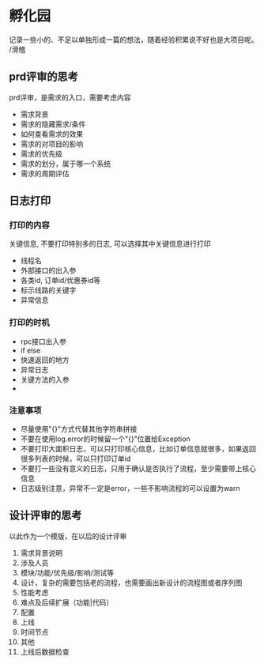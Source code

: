 # 孵化园
记录一些小的、不足以单独形成一篇的想法，随着经验积累说不好也是大项目呢。 /滑稽


## prd评审的思考

prd评审，是需求的入口，需要考虑内容
- 需求背景
- 需求的隐藏需求/条件
- 如何查看需求的效果
- 需求的对项目的影响
- 需求的优先级
- 需求的划分，属于哪一个系统
- 需求的周期评估

## 日志打印

### 打印的内容
关键信息, 不要打印特别多的日志, 可以选择其中关键信息进行打印
- 线程名
- 外部接口的出入参
- 各类id, 订单id/优惠券id等 
- 标示线路的关键字
- 异常信息

### 打印的时机
- rpc接口出入参
- if else
- 快速返回的地方
- 异常日志
- 关键方法的入参
- 

### 注意事项
- 尽量使用"{}"方式代替其他字符串拼接
- 不要在使用log.error的时候留一个"{}"位置给Exception
- 不要打印大面积日志，可以只打印核心信息，比如订单信息就很多，如果返回很多列表的时候，可以只打印订单id
- 不要打一些没有意义的日志，只用于确认是否执行了流程，至少需要带上核心信息
- 日志级别注意，异常不一定是error，一些不影响流程的可以设置为warn


## 设计评审的思考
以此作为一个模版，在以后的设计评审
1. 需求背景说明
1. 涉及人员 
1. 模块/功能/优先级/影响/测试等
1. 设计，复杂的需要包括老的流程，也需要画出新设计的流程图或者序列图
1. 性能考虑
1. 难点及后续扩展（功能|代码）
1. 配置
1. 上线
1. 时间节点
1. 其他
1. 上线后数据检查